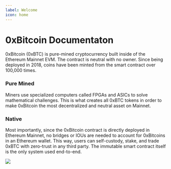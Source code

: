 ```yaml
---
label: Welcome
icon: home
---
```


# 0xBitcoin Documentaton 

0xBitcoin (0xBTC) is pure-mined cryptocurrency built inside of the Ethereum Mainnet EVM.  The contract is neutral with no owner.  Since being deployed in 2018, coins have been minted from the smart contract over 100,000 times.  

### Pure Mined
Miners use specialized computers called FPGAs and ASICs to solve mathematical challenges.  This is what creates all 0xBTC tokens in order to make 0xBitcoin the most decentralized and neutral asset on Mainnet. 

### Native
Most importantly, since the 0xBitcoin contract is directly deployed in Ethereum Mainnet, no bridges or IOUs are needed to account for 0xBitcoins in an Ethereum wallet.  This way, users can self-custody, stake, and trade 0xBTC with zero-trust in any third party.   The immutable smart contract itself is the only system used end-to-end.

![](/assets/mine.gif)


 